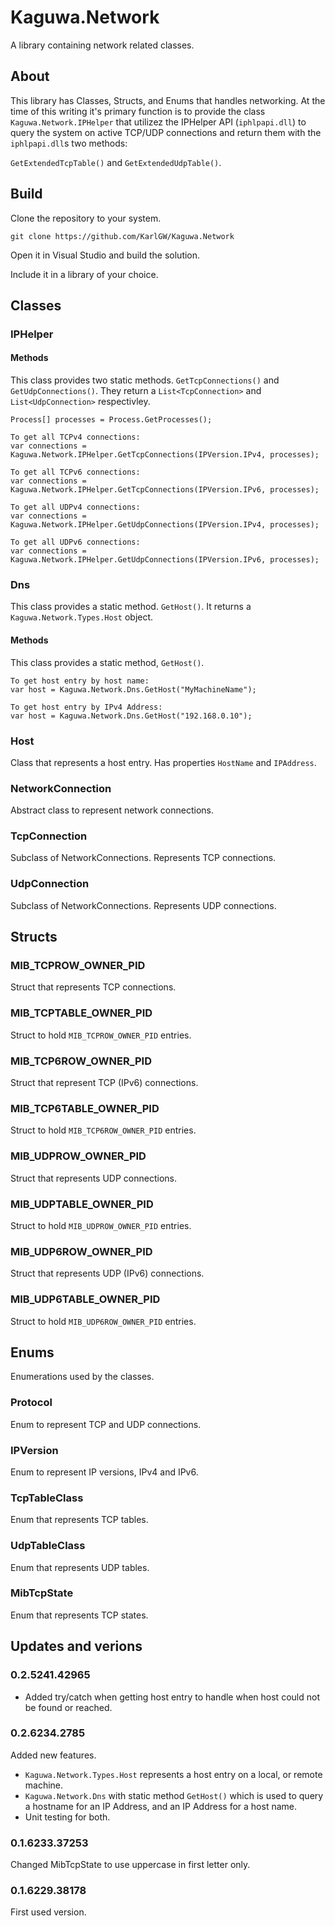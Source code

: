 # Kaguwa.Network

A library containing network related classes.

## About

This library has Classes, Structs, and Enums that handles networking. At the time of this writing it's primary
function is to provide the class `Kaguwa.Network.IPHelper` that utilizez the IPHelper API (`iphlpapi.dll`) to
query the system on active TCP/UDP connections and return them with the `iphlpapi.dll`s two methods:

`GetExtendedTcpTable()` and `GetExtendedUdpTable()`.

## Build

Clone the repository to your system.

`git clone https://github.com/KarlGW/Kaguwa.Network`

Open it in Visual Studio and build the solution.

Include it in a library of your choice.

## Classes

### IPHelper

#### Methods

This class provides two static methods. `GetTcpConnections()` and `GetUdpConnections()`.
They return a `List<TcpConnection>` and `List<UdpConnection>` respectivley.

```
Process[] processes = Process.GetProcesses();

To get all TCPv4 connections:
var connections = Kaguwa.Network.IPHelper.GetTcpConnections(IPVersion.IPv4, processes);

To get all TCPv6 connections:
var connections = Kaguwa.Network.IPHelper.GetTcpConnections(IPVersion.IPv6, processes);

To get all UDPv4 connections:
var connections = Kaguwa.Network.IPHelper.GetUdpConnections(IPVersion.IPv4, processes);

To get all UDPv6 connections:
var connections = Kaguwa.Network.IPHelper.GetUdpConnections(IPVersion.IPv6, processes);

```

### Dns

This class provides a static method. `GetHost()`.
It returns a `Kaguwa.Network.Types.Host` object.

#### Methods

This class provides a static method, `GetHost()`.

```
To get host entry by host name:
var host = Kaguwa.Network.Dns.GetHost("MyMachineName");

To get host entry by IPv4 Address:
var host = Kaguwa.Network.Dns.GetHost("192.168.0.10");
```

### Host
Class that represents a host entry. Has properties `HostName` and `IPAddress`.

### NetworkConnection
Abstract class to represent network connections.

### TcpConnection
Subclass of NetworkConnections. Represents TCP connections.

### UdpConnection
Subclass of NetworkConnections. Represents UDP connections.

## Structs

### MIB_TCPROW_OWNER_PID
Struct that represents TCP connections.

### MIB_TCPTABLE_OWNER_PID
Struct to hold `MIB_TCPROW_OWNER_PID` entries.

### MIB_TCP6ROW_OWNER_PID
Struct that represent TCP (IPv6) connections.

### MIB_TCP6TABLE_OWNER_PID
Struct to hold `MIB_TCP6ROW_OWNER_PID` entries.

### MIB_UDPROW_OWNER_PID
Struct that represents UDP connections.

### MIB_UDPTABLE_OWNER_PID
Struct to hold `MIB_UDPROW_OWNER_PID` entries.

### MIB_UDP6ROW_OWNER_PID
Struct that represents UDP (IPv6) connections.

### MIB_UDP6TABLE_OWNER_PID
Struct to hold `MIB_UDP6ROW_OWNER_PID` entries.


## Enums
Enumerations used by the classes.

### Protocol
Enum to represent TCP and UDP connections.

### IPVersion
Enum to represent IP versions, IPv4 and IPv6.

### TcpTableClass
Enum that represents TCP tables.

### UdpTableClass
Enum that represents UDP tables.

### MibTcpState
Enum that represents TCP states.

## Updates and verions

### 0.2.5241.42965
* Added try/catch when getting host entry to handle when host could not be found or reached.

### 0.2.6234.2785
Added new features.

* `Kaguwa.Network.Types.Host` represents a host entry on a local, or remote machine.
* `Kaguwa.Network.Dns` with static method `GetHost()` which is used to query a hostname for an IP Address, and an IP Address for a host name.
* Unit testing for both.

### 0.1.6233.37253
Changed MibTcpState to use uppercase in first letter only.

### 0.1.6229.38178
First used version.
